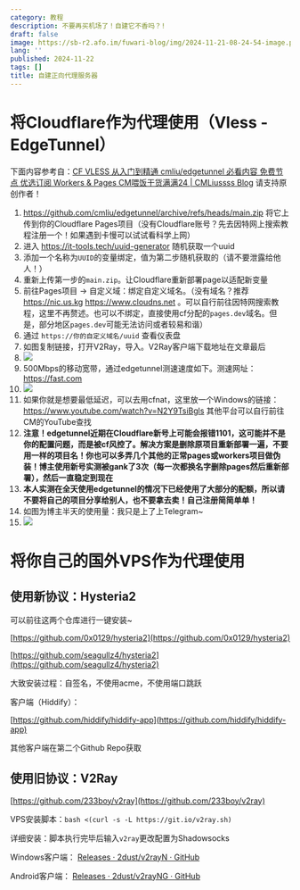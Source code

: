 ```yaml
---
category: 教程
description: 不要再买机场了！自建它不香吗？!
draft: false
image: https://sb-r2.afo.im/fuwari-blog/img/2024-11-21-08-24-54-image.png
lang: ''
published: 2024-11-22
tags: []
title: 自建正向代理服务器
---
```

# 将Cloudflare作为代理使用（Vless - EdgeTunnel）

下面内容参考自：[CF VLESS 从入门到精通 cmliu/edgetunnel 必看内容 免费节点 优选订阅 Workers & Pages CM喂饭干货满满24 | CMLiussss Blog](https://vercel.blog.cmliussss.com/p/CM24/) 请支持原创作者！

1. https://github.com/cmliu/edgetunnel/archive/refs/heads/main.zip 将它上传到你的Cloudflare Pages项目（没有Cloudflare账号？先去因特网上搜索教程注册一个！如果遇到卡慢可以试试看科学上网）
2. 进入 https://it-tools.tech/uuid-generator 随机获取一个uuid
3. 添加一个名称为`UUID`的变量绑定，值为第二步随机获取的（请不要泄露给他人！）
4. 重新上传第一步的`main.zip`。让Cloudflare重新部署page以适配新变量
5. 前往Pages项目 -> 自定义域：绑定自定义域名。（没有域名？推荐 https://nic.us.kg https://www.cloudns.net 。可以自行前往因特网搜索教程，这里不再赘述。也可以不绑定，直接使用cf分配的`pages.dev`域名。但是，部分地区`pages.dev`可能无法访问或者较易和谐）
6. 通过 `https://你的自定义域名/uuid` 查看仪表盘
7. 如图复制链接，打开V2Ray，导入。V2Ray客户端下载地址在文章最后
8. ![](https://sb-r2.afo.im/fuwari-blog/img/2024-11-24-00-17-22-image.png)
9. 500Mbps的移动宽带，通过edgetunnel测速速度如下。测速网址： https://fast.com
10. ![](https://sb-r2.afo.im/fuwari-blog/img/2024-11-22-09-08-38-image.png)
11. 如果你就是想要最低延迟，可以去用cfnat，这里放一个Windows的链接： https://www.youtube.com/watch?v=N2Y9TsiBgls 其他平台可以自行前往CM的YouTube查找
12. **注意！edgetunnel近期在Cloudflare新号上可能会报错1101，这可能并不是你的配置问题，而是被cf风控了。解决方案是删除原项目重新部署一遍，不要用一样的项目名！你也可以多弄几个其他的正常pages或workers项目做伪装！博主使用新号实测被gank了3次（每一次都换名字删除pages然后重新部署），然后一直稳定到现在**
13. **本人实测在全天使用edgetunnel的情况下已经使用了大部分的配额，所以请不要将自己的项目分享给别人，也不要拿去卖！自己注册简简单单！**
14. 如图为博主半天的使用量：我只是上了上Telegram~
15. ![](https://sb-r2.afo.im/fuwari-blog/img/2024-11-26-16-07-50-image.png)

# 将你自己的国外VPS作为代理使用

## 使用新协议：Hysteria2

可以前往这两个仓库进行一键安装~

[https://github.com/0x0129/hysteria2](https://github.com/0x0129/hysteria2)

[https://github.com/seagullz4/hysteria2](https://github.com/seagullz4/hysteria2)

大致安装过程：自签名，不使用acme，不使用端口跳跃

客户端（Hiddify）：

[https://github.com/hiddify/hiddify-app](https://github.com/hiddify/hiddify-app)

其他客户端在第二个Github Repo获取

## 使用旧协议：V2Ray

[https://github.com/233boy/v2ray](https://github.com/233boy/v2ray)

VPS安装脚本：`bash <(curl -s -L https://git.io/v2ray.sh)`

详细安装：脚本执行完毕后输入`v2ray`更改配置为Shadowsocks

Windows客户端： [Releases · 2dust/v2rayN · GitHub](https://github.com/2dust/v2rayN/releases)

Android客户端： [Releases · 2dust/v2rayNG · GitHub](https://github.com/2dust/v2rayNG/releases)
